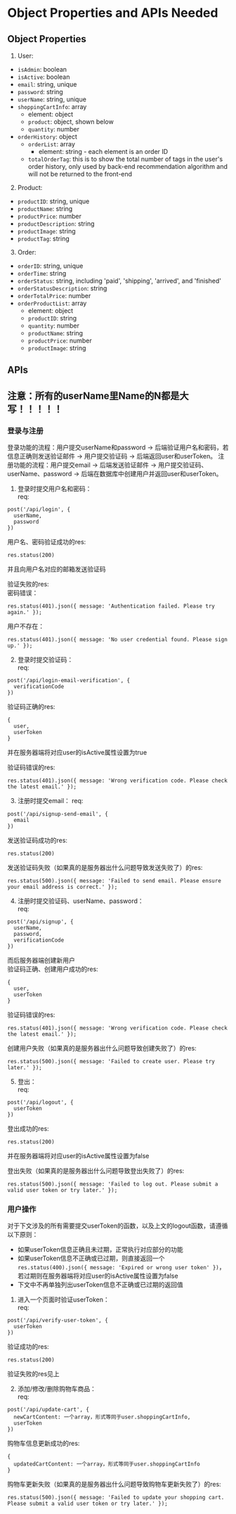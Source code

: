 # Object Properties and APIs Needed  
## Object Properties  
1. User:
* ```isAdmin```: boolean
* ```isActive```: boolean
* ```email```: string, unique  
* ```password```: string  
* ```userName```: string, unique  
* ```shoppingCartInfo```: array  
    - element: object  
    - ```product```: object, shown below
    - ```quantity```: number  
* ```orderHistory```: object  
    - ```orderList```: array  
        + element: string - each element is an order ID  
    - ```totalOrderTag```: this is to show the total number of tags in the user's order history, only used by back-end recommendation algorithm and will not be returned to the front-end
        

2. Product:  
* ```productID```: string, unique  
* ```productName```: string  
* ```productPrice```: number  
* ```productDescription```: string  
* ```productImage```: string  
* ```productTag```: string  

3. Order:  
* ```orderID```: string, unique
* ```orderTime```: string  
* ```orderStatus```: string, including 'paid', 'shipping', 'arrived', and 'finished'  
* ```orderStatusDescription```: string  
* ```orderTotalPrice```: number  
* ```orderProductList```: array  
    - element: object
    - ```productID```: string  
    - ```quantity```: number  
    - ```productName```: string  
    - ```productPrice```: number  
    - ```productImage```: string     

## APIs
## 注意：所有的userName里Name的N都是大写！！！！！
### 登录与注册
登录功能的流程：用户提交userName和password -> 后端验证用户名和密码，若信息正确则发送验证邮件 -> 用户提交验证码 -> 后端返回user和userToken。
注册功能的流程：用户提交email -> 后端发送验证邮件 -> 用户提交验证码、userName、password -> 后端在数据库中创建用户并返回user和userToken。  
1. 登录时提交用户名和密码：  
req:  
```
post('/api/login', {
  userName,
  password
})
```

用户名、密码验证成功的res:
```
res.status(200)
```
并且向用户名对应的邮箱发送验证码  

验证失败的res:  
密码错误：
```
res.status(401).json({ message: 'Authentication failed. Please try again.' });
```
用户不存在：
```
res.status(401).json({ message: 'No user credential found. Please sign up.' });
```  

2. 登录时提交验证码：  
req:
```
post('/api/login-email-verification', {
  verificationCode
})
```

验证码正确的res:  
```
{
  user,
  userToken
}
```
并在服务器端将对应user的isActive属性设置为true  

验证码错误的res:  
```
res.status(401).json({ message: 'Wrong verification code. Please check the latest email.' });
```  

3. 注册时提交email：
req:
```
post('/api/signup-send-email', {
  email
})
```  

发送验证码成功的res:  
```
res.status(200)
```

发送验证码失败（如果真的是服务器出什么问题导致发送失败了）的res:  
```
res.status(500).json({ message: 'Failed to send email. Please ensure your email address is correct.' });
```

4. 注册时提交验证码、userName、password：  
req:
```
post('/api/signup', {
  userName,
  password,
  verificationCode
})
```

而后服务器端创建新用户  
验证码正确、创建用户成功的res:  
```
{
  user,
  userToken
}
```  

验证码错误的res:  
```
res.status(401).json({ message: 'Wrong verification code. Please check the latest email.' });
```  

创建用户失败（如果真的是服务器出什么问题导致创建失败了）的res:  
```
res.status(500).json({ message: 'Failed to create user. Please try later.' });
```

5. 登出：  
req:
```
post('/api/logout', {
  userToken
})
```

登出成功的res:
```
res.status(200)
```
并在服务器端将对应user的isActive属性设置为false  

登出失败（如果真的是服务器出什么问题导致登出失败了）的res:  
```
res.status(500).json({ message: 'Failed to log out. Please submit a valid user token or try later.' });
```

### 用户操作
对于下文涉及的所有需要提交userToken的函数，以及上文的logout函数，请遵循以下原则：  
* 如果userToken信息正确且未过期，正常执行对应部分的功能
* 如果userToken信息不正确或已过期，则直接返回一个```res.status(400).json({ message: 'Expired or wrong user token' })```，若过期则在服务器端将对应user的isActive属性设置为false
* 下文中不再单独列出userToken信息不正确或已过期的返回值

1. 进入一个页面时验证userToken：  
req:  
```
post('/api/verify-user-token', {
  userToken
})
```

验证成功的res:
```
res.status(200)
```

验证失败的res见上  

2. 添加/修改/删除购物车商品：  
req:
```
post('/api/update-cart', {
  newCartContent: 一个array，形式等同于user.shoppingCartInfo,
  userToken
})
```

购物车信息更新成功的res:
```
{
  updatedCartContent: 一个array，形式等同于user.shoppingCartInfo
}
```

购物车更新失败（如果真的是服务器出什么问题导致购物车更新失败了）的res:  
```
res.status(500).json({ message: 'Failed to update your shopping cart. Please submit a valid user token or try later.' });
```